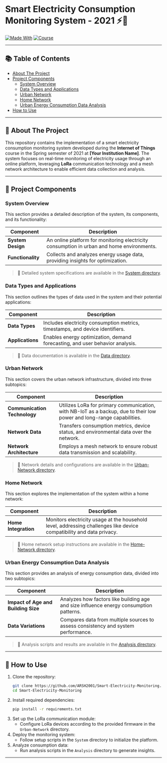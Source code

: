 # Smart Electricity Consumption Monitoring System - 2021 ⚡️📡

[![Made With](https://img.shields.io/badge/Made%20with-Python%2C%20LoRa-blue)](https://shields.io/)
[![Course](https://img.shields.io/badge/Course-Internet%20of%20Things-red)](https://shields.io/)

---

## 📚 Table of Contents

- [About The Project](#about-the-project)
- [Project Components](#project-components)
  - [System Overview](#system-overview)
  - [Data Types and Applications](#data-types-and-applications)
  - [Urban Network](#urban-network)
  - [Home Network](#home-network)
  - [Urban Energy Consumption Data Analysis](#urban-energy-consumption-data-analysis)
- [How to Use](#how-to-use)

---

## 📖 About The Project

This repository contains the implementation of a smart electricity consumption monitoring system developed during the **Internet of Things** course in the Spring semester of 2021 at **[Your Institution Name]**. The system focuses on real-time monitoring of electricity usage through an online platform, leveraging **LoRa** communication technology and a mesh network architecture to enable efficient data collection and analysis.

---

## 📝 Project Components

### System Overview

This section provides a detailed description of the system, its components, and its functionality:

| Component | Description |
|-----------|-------------|
| **System Design** | An online platform for monitoring electricity consumption in urban and home environments. |
| **Functionality** | Collects and analyzes energy usage data, providing insights for optimization. |

> 📄 Detailed system specifications are available in the [System directory](https://github.com/ARSH2001/Smart-Electricity-Monitoring/tree/main/System).

### Data Types and Applications

This section outlines the types of data used in the system and their potential applications:

| Component | Description |
|-----------|-------------|
| **Data Types** | Includes electricity consumption metrics, timestamps, and device identifiers. |
| **Applications** | Enables energy optimization, demand forecasting, and user behavior analysis. |

> 📄 Data documentation is available in the [Data directory](https://github.com/ARSH2001/Smart-Electricity-Monitoring/tree/main/Data).

### Urban Network

This section covers the urban network infrastructure, divided into three subtopics:

| Component | Description |
|-----------|-------------|
| **Communication Technology** | Utilizes LoRa for primary communication, with NB-IoT as a backup, due to their low power and long-range capabilities. |
| **Network Data** | Transfers consumption metrics, device status, and environmental data over the network. |
| **Network Architecture** | Employs a mesh network to ensure robust data transmission and scalability. |

> 📄 Network details and configurations are available in the [Urban-Network directory](https://github.com/ARSH2001/Smart-Electricity-Monitoring/tree/main/Urban-Network).

### Home Network

This section explores the implementation of the system within a home network:

| Component | Description |
|-----------|-------------|
| **Home Integration** | Monitors electricity usage at the household level, addressing challenges like device compatibility and data privacy. |

> 📄 Home network setup instructions are available in the [Home-Network directory](https://github.com/ARSH2001/Smart-Electricity-Monitoring/tree/main/Home-Network).

### Urban Energy Consumption Data Analysis

This section provides an analysis of energy consumption data, divided into two subtopics:

| Component | Description |
|-----------|-------------|
| **Impact of Age and Building Size** | Analyzes how factors like building age and size influence energy consumption patterns. |
| **Data Variations** | Compares data from multiple sources to assess consistency and system performance. |

> 📄 Analysis scripts and results are available in the [Analysis directory](https://github.com/ARSH2001/Smart-Electricity-Monitoring/tree/main/Analysis).

---

## 🚀 How to Use

1. Clone the repository:
   ```bash
   git clone https://github.com/ARSH2001/Smart-Electricity-Monitoring.git
   cd Smart-Electricity-Monitoring
   ```
2. Install required dependencies:
   ```bash
   pip install -r requirements.txt
   ```
3. Set up the LoRa communication module:
   - Configure LoRa devices according to the provided firmware in the `Urban-Network` directory.
4. Deploy the monitoring system:
   - Follow setup scripts in the `System` directory to initialize the platform.
5. Analyze consumption data:
   - Run analysis scripts in the `Analysis` directory to generate insights.

---
